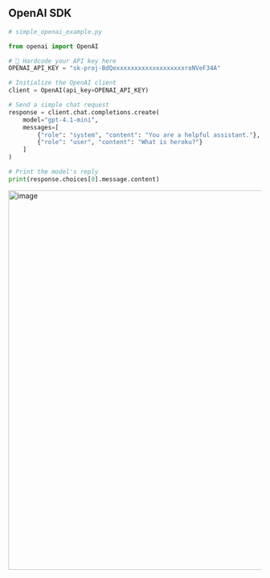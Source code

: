 ## OpenAI SDK


```py
# simple_openai_example.py

from openai import OpenAI

# 🔑 Hardcode your API key here
OPENAI_API_KEY = "sk-proj-BdQexxxxxxxxxxxxxxxxxxxroNVeF34A"

# Initialize the OpenAI client
client = OpenAI(api_key=OPENAI_API_KEY)

# Send a simple chat request
response = client.chat.completions.create(
    model="gpt-4.1-mini",
    messages=[
        {"role": "system", "content": "You are a helpful assistant."},
        {"role": "user", "content": "What is heroku?"}
    ]
)

# Print the model's reply
print(response.choices[0].message.content)
```

<img width="1354" height="754" alt="image" src="https://github.com/user-attachments/assets/037178d9-e9f8-46f0-a259-e4ab43a35b0a" />

